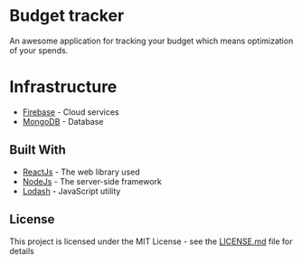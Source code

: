 # Budget tracker

An awesome application for tracking your budget which means optimization of your spends. 

# Infrastructure

* [Firebase](https://firebase.google.com/docs) - Cloud services
* [MongoDB](https://www.mongodb.com/) - Database

## Built With

* [ReactJs](https://reactjs.org/) - The web library used
* [NodeJs](https://nodejs.org) - The server-side framework
* [Lodash](https://lodash.com/) - JavaScript utility

## License

This project is licensed under the MIT License - see the [LICENSE.md](LICENSE) file for details